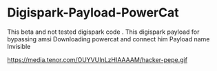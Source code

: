 # Digispark-Payload-PowerCat
This beta and not tested digispark code .
This digispark payload for bypassing amsi 
Downloading powercat and connect him
Payload name Invisible

https://media.tenor.com/OUYVUInLzHIAAAAM/hacker-pepe.gif
